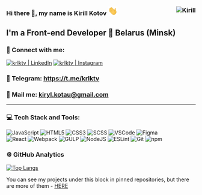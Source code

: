 ### Hi there 👋, my name is Kirill Kotov <img src="https://raw.githubusercontent.com/krlktv/krlktv/main/img/Hi.gif" width="25px"> <img align="right" src="https://komarev.com/ghpvc/?username=krlktv&label=Profile%20Views%20&color=AC1F21&style=flat-square" alt="Kirill" />

## I'm a Front-end Developer 📍 Belarus (Minsk)

### 🤝 Connect with me:

[<img alt="krlktv | LinkedIn" src="https://img.shields.io/badge/linkedin-0077B5.svg?&style=for-the-badge&logo=linkedin&logoColor=fff" />][linkedin]
[<img alt="krlktv | Instagram" src="https://img.shields.io/badge/instagram-E4405F.svg?&style=for-the-badge&logo=instagram&logoColor=fff" />][instagram]
### 📱 Telegram: https://t.me/krlktv
### 📩 Mail me: kiryl.kotau@gmail.com

---

### 💻 Tech Stack and Tools:

![JavaScript](https://img.shields.io/badge/-JavaScript-090909?style=for-the-badge&logo=JavaScript)
![HTML5](https://img.shields.io/badge/-HTML5-090909?style=for-the-badge&logo=HTML5)
![CSS3](https://img.shields.io/badge/-CSS3-090909?style=for-the-badge&logo=CSS3)
![SCSS](https://img.shields.io/badge/-SCSS-090909?style=for-the-badge&logo=SASS)
![VSCode](https://img.shields.io/badge/-VSCode-090909?style=for-the-badge&logo=visualstudiocode)
![Figma](https://img.shields.io/badge/-figma-090909?style=for-the-badge&logo=figma)     
![React](https://img.shields.io/badge/-React-090909?style=for-the-badge&logo=react)
![Webpack](https://img.shields.io/badge/-Webpack-090909?style=for-the-badge&logo=Webpack)
![GULP](https://img.shields.io/badge/-GULP-090909?style=for-the-badge&logo=gulp)
![NodeJS](https://img.shields.io/badge/-Node.js-090909?style=for-the-badge&logo=Node.js)
![ESLint](https://img.shields.io/badge/-ESLint-090909?style=for-the-badge&logo=ESLint)
![Git](https://img.shields.io/badge/-Git-090909?style=for-the-badge&logo=Git)
![npm](https://img.shields.io/badge/-npm-090909?style=for-the-badge&logo=npm)

### ⚙️ GitHub Analytics
[![Top Langs](https://github-readme-stats.vercel.app/api/top-langs/?username=krlktv&show_icons=true&theme=tokyonight&layout=compact)](https://github.com/anuraghazra/github-readme-stats)

You can see my projects under this block in pinned repositories, but there are more of them - [HERE](https://github.com/krlktv?tab=repositories)

[linkedin]: https://linkedin.com/in/krlktv
[instagram]: https://instagram.com/krlktv

<!--
**krlktv/krlktv** is a ✨ _special_ ✨ repository because its `README.md` (this file) appears on your GitHub profile.

Here are some ideas to get you started:

- 🔭 I’m currently working on ...
- 🌱 I’m currently learning ...
- 👯 I’m looking to collaborate on ...
- 🤔 I’m looking for help with ...
- 💬 Ask me about ...
- 📫 How to reach me: ...
- 😄 Pronouns: ...
- ⚡ Fun fact: ...
-->
